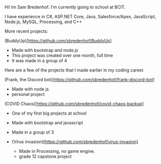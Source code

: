 Hi! Im Sam Bredenhof. I'm currently going to school at BCIT.

I have experience in C#, ASP.NET Core, Java, Salesforce/Apex, JavaScript, Node.js, MySQL, Processing, and C++

More recent projects:

(BuddyUp)[https://github.com/sbredenhof/BuddyUp]
  - Made with bootstrap and node.js
  - This project was created over one month, full time
  - It was made in a group of 4

Here are a few of the projects that I made earlier in my coding career.

(Frank, the Discord bot)[https://github.com/sbredenhof/frank-discord-bot]
  - Made with node js
  - personal project

(COVID Chaos)[https://github.com/sbredenhof/covid-chaos-backup]
  - One of my first big projects at school
  - Made with bootstrap and javascript
  - Made in a group of 3
 
- (Virus invasion)[https://github.com/sbredenhof/virus-invasion]
  - Made in Processing, no game engine.
  - grade 12 capstone project
